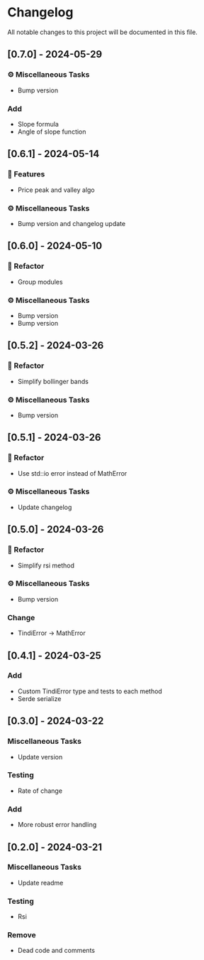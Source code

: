 # Changelog

All notable changes to this project will be documented in this file.

## [0.7.0] - 2024-05-29

### ⚙️ Miscellaneous Tasks

- Bump version

### Add

- Slope formula
- Angle of slope function

## [0.6.1] - 2024-05-14

### 🚀 Features

- Price peak and valley algo

### ⚙️ Miscellaneous Tasks

- Bump version and changelog update

## [0.6.0] - 2024-05-10

### 🚜 Refactor

- Group modules

### ⚙️ Miscellaneous Tasks

- Bump version
- Bump version

## [0.5.2] - 2024-03-26

### 🚜 Refactor

- Simplify bollinger bands

### ⚙️ Miscellaneous Tasks

- Bump version

## [0.5.1] - 2024-03-26

### 🚜 Refactor

- Use std::io error instead of MathError

### ⚙️ Miscellaneous Tasks

- Update changelog

## [0.5.0] - 2024-03-26

### 🚜 Refactor

- Simplify rsi method

### ⚙️ Miscellaneous Tasks

- Bump version

### Change

- TindiError -> MathError

## [0.4.1] - 2024-03-25

### Add

- Custom TindiError type and tests to each method
- Serde serialize

## [0.3.0] - 2024-03-22

### Miscellaneous Tasks

- Update version

### Testing

- Rate of change

### Add

- More robust error handling

## [0.2.0] - 2024-03-21

### Miscellaneous Tasks

- Update readme

### Testing

- Rsi

### Remove

- Dead code and comments

<!-- generated by git-cliff -->
